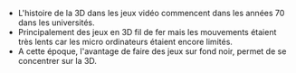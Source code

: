 - L'histoire de la 3D dans les jeux vidéo commencent dans les années 70 dans les universités.
- Principalement des jeux en 3D fil de fer mais les mouvements étaient très lents car les micro ordinateurs étaient encore limités. 
- A cette époque, l'avantage de faire des jeux sur fond noir, permet de se concentrer sur la 3D.